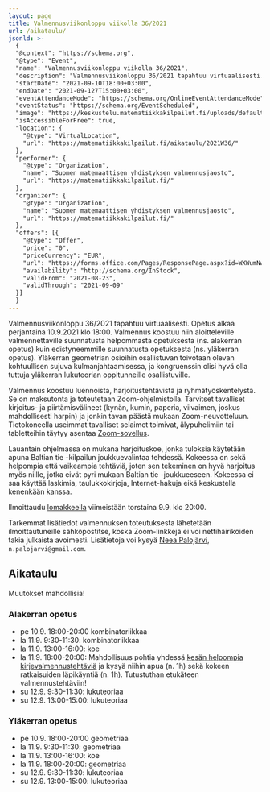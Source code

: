 ```yaml
---
layout: page
title: Valmennusviikonloppu viikolla 36/2021
url: /aikataulu/
jsonld: >-
  {
  "@context": "https://schema.org",
  "@type": "Event",
  "name": "Valmennusviikonloppu viikolla 36/2021",
  "description": "Valmennusviikonloppu 36/2021 tapahtuu virtuaalisesti. Tilaisuus alkaa perjantaina 10.9.2021 klo 18.00 ja päättyy sunnuntaina 12.9.2021 klo 15. Valmennus on maksutonta.",
  "startDate": "2021-09-10T18:00+03:00",
  "endDate": "2021-09-127T15:00+03:00",
  "eventAttendanceMode": "https://schema.org/OnlineEventAttendanceMode",
  "eventStatus": "https://schema.org/EventScheduled",
  "image": "https://keskustelu.matematiikkakilpailut.fi/uploads/default/original/1X/903d26f2a2a48285467275e06546a35b2f203482.png",
  "isAccessibleForFree": true,
  "location": {
    "@type": "VirtualLocation",
    "url": "https://matematiikkakilpailut.fi/aikataulu/2021W36/"
  },
  "performer": {
    "@type": "Organization",
    "name": "Suomen matemaattisen yhdistyksen valmennusjaosto",
    "url": "https://matematiikkakilpailut.fi/"
  },
  "organizer": {
    "@type": "Organization",
    "name": "Suomen matemaattisen yhdistyksen valmennusjaosto",
    "url": "https://matematiikkakilpailut.fi/"
  },
  "offers": [{
    "@type": "Offer",
    "price": "0",
    "priceCurrency": "EUR",
    "url": "https://forms.office.com/Pages/ResponsePage.aspx?id=WXWumNwQiEKOLkWT5i_j7qJx6yZfbZFAprGLBJ7hfoZUQ0ZSUVRQUVk5WldCMVNXS1M0UlY5NzI5Wi4u,
    "availability": "http://schema.org/InStock",
    "validFrom": "2021-08-23",
    "validThrough": "2021-09-09"
  }]
  }
---
```


Valmennusviikonloppu 36/2021 tapahtuu virtuaalisesti.
Opetus alkaa perjantaina 10.9.2021 klo 18:00.
Valmennus koostuu niin aloitteleville valmennettaville
suunnatusta helpommasta opetuksesta (ns. alakerran opetus)
kuin edistyneemmille suunnatusta opetuksesta (ns. yläkerran opetus).
Yläkerran geometrian osioihin osallistuvan toivotaan olevan
kohtuullisen sujuva kulmanjahtaamisessa, ja kongruenssin 
olisi hyvä olla tuttuja yläkerran lukuteorian oppitunneille 
osallistuville.

Valmennus koostuu luennoista, harjoitustehtävistä ja
ryhmätyöskentelystä. Se on maksutonta ja toteutetaan Zoom-ohjelmistolla.
Tarvitset tavalliset kirjoitus- ja piirtämisvälineet (kynän, kumin, paperia,
viivaimen, joskus mahdollisesti harpin) ja jonkin tavan päästä mukaan
Zoom-neuvotteluun. Tietokoneella useimmat tavalliset selaimet toimivat,
älypuhelimiin tai tabletteihin täytyy asentaa [Zoom-sovellus](https://zoom.us/download).

Lauantain ohjelmassa on mukana harjoituskoe, jonka tuloksia
käytetään apuna Baltian tie -kilpailun joukkuevalintaa tehdessä.
Kokeessa on sekä helpompia että vaikeampia tehtäviä, joten sen
tekeminen on hyvä harjoitus myös niille, jotka eivät pyri mukaan
Baltian tie -joukkueeseen.
Kokeessa ei saa käyttää laskimia, taulukkokirjoja, Internet-hakuja
eikä keskustella kenenkään kanssa.

Ilmoittaudu [lomakkeella] viimeistään torstaina 9.9. klo 20:00.

Tarkemmat lisätiedot valmennuksen toteutuksesta lähetetään
ilmoittautuneille sähköpostitse, koska Zoom-linkkejä ei voi nettihäiriköiden
takia julkaista avoimesti.
Lisätietoja voi kysyä [Neea Palojärvi](mailto:n.palojarvi@gmail.com), `n.palojarvi@gmail.com`.

[lomakkeella]: https://forms.office.com/Pages/ResponsePage.aspx?id=WXWumNwQiEKOLkWT5i_j7qJx6yZfbZFAprGLBJ7hfoZUQ0ZSUVRQUVk5WldCMVNXS1M0UlY5NzI5Wi4u


## Aikataulu

Muutokset mahdollisia!

### Alakerran opetus

- pe 10.9. 18:00-20:00 kombinatoriikkaa
- la 11.9. 9:30-11:30: kombinatoriikkaa
- la 11.9. 13:00-16:00: koe
- la 11.9. 18:00-20:00: Mahdollisuus pohtia yhdessä [kesän helpompia kirjevalmennustehtäviä](https://matematiikkakilpailut.fi/valmennus/2021/kirje_2021_06.pdf) ja kysyä niihin apua (n. 1h) sekä kokeen ratkaisuiden läpikäyntiä (n. 1h). Tutustuthan etukäteen valmennustehtäviin!
- su 12.9. 9:30-11:30: lukuteoriaa
- su 12.9. 13:00-15:00: lukuteoriaa


### Yläkerran opetus

- pe 10.9. 18:00-20:00 geometriaa
- la 11.9. 9:30-11:30: geometriaa
- la 11.9. 13:00-16:00: koe
- la 11.9. 18:00-20:00: geometriaa
- su 12.9. 9:30-11:30: lukuteoriaa
- su 12.9. 13:00-15:00: lukuteoriaa
